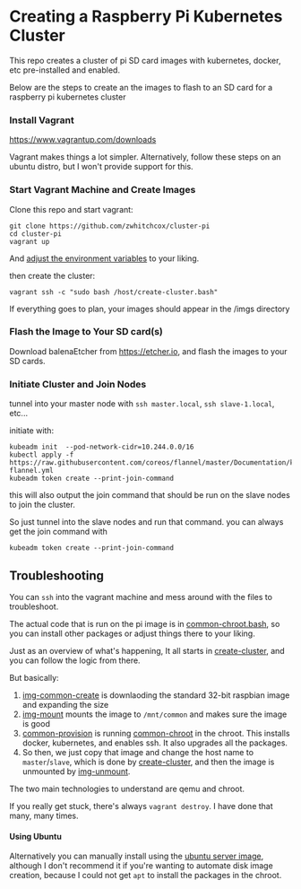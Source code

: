 # Creating a Raspberry Pi Kubernetes Cluster

This repo creates a cluster of pi SD card images with kubernetes, docker, etc pre-installed and enabled.

Below are the steps to create an the images to flash to an SD card for a raspberry pi kubernetes cluster

### Install Vagrant

https://www.vagrantup.com/downloads

Vagrant makes things a lot simpler. Alternatively, follow these steps on an ubuntu distro, but I won't provide support for this.


### Start Vagrant Machine and Create Images

Clone this repo and start vagrant:

```shell
git clone https://github.com/zwhitchcox/cluster-pi
cd cluster-pi
vagrant up
```

And [adjust the environment variables](/env) to your liking. 

then create the cluster:

```shell
vagrant ssh -c "sudo bash /host/create-cluster.bash"
```

If everything goes to plan, your images should appear in the /imgs directory

### Flash the Image to Your SD card(s)

Download balenaEtcher from https://etcher.io, and flash the images to your SD cards.

### Initiate Cluster and Join Nodes

tunnel into your master node with `ssh master.local`, `ssh slave-1.local`, etc...

initiate with:

```shell
kubeadm init  --pod-network-cidr=10.244.0.0/16
kubectl apply -f https://raw.githubusercontent.com/coreos/flannel/master/Documentation/kube-flannel.yml
kubeadm token create --print-join-command
```

this will also output the join command that should be run on the slave nodes to join the cluster.

So just tunnel into the slave nodes and run that command. you can always get the join command with

```shell
kubeadm token create --print-join-command
```


## Troubleshooting

You can `ssh` into the vagrant machine and mess around with the files to troubleshoot.

The actual code that is run on the pi image is in [common-chroot.bash](/common/chroot.bash), so you can install other packages or adjust things there to your liking.

Just as an overview of what's happening, It all starts in [create-cluster](/create-cluster.bash), and you can follow the logic from there. 

But basically:

1. [img-common-create](/img/common-create.bash) is downlaoding the standard 32-bit raspbian image and expanding the size
2. [img-mount](/img/mount.bash) mounts the image to `/mnt/common` and makes sure the image is good
3. [common-provision](/common/provision.bash) is running [common-chroot](/common/chroot.bash) in the chroot. This installs docker, kubernetes, and enables ssh. It also upgrades all the packages.
4. So then, we just copy that image and change the host name to `master`/`slave`, which is done by [create-cluster](/create-cluster.bash), and then the image is unmounted by [img-unmount](/img/umount.bash).

The two main technologies to understand are qemu and chroot.

If you really get stuck, there's always `vagrant destroy`. I have done that many, many times.

#### Using Ubuntu

Alternatively you can manually install using the [ubuntu server image](/_ubuntu_64), although I don't recommend it if you're wanting to automate disk image creation, because I could not get `apt` to install the packages in the chroot.
